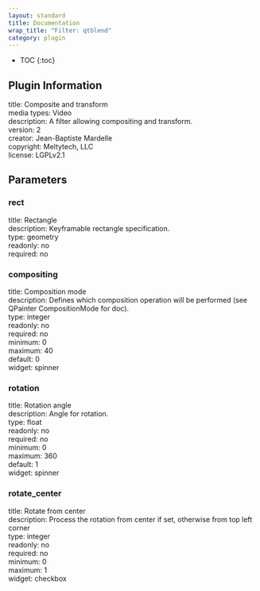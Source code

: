 ```yaml
---
layout: standard
title: Documentation
wrap_title: "Filter: qtblend"
category: plugin
---
```

* TOC
{:toc}

## Plugin Information

title: Composite and transform  
media types:
Video  
description: A filter allowing compositing and transform.  
version: 2  
creator: Jean-Baptiste Mardelle  
copyright: Meltytech, LLC  
license: LGPLv2.1  

## Parameters

### rect

title: Rectangle    
description:
Keyframable rectangle specification.  
type: geometry  
readonly: no  
required: no  

### compositing

title: Composition mode    
description:
Defines which composition operation will be performed (see QPainter CompositionMode for doc).  
type: integer  
readonly: no  
required: no  
minimum: 0  
maximum: 40  
default: 0  
widget: spinner  

### rotation

title: Rotation angle    
description:
Angle for rotation.  
type: float  
readonly: no  
required: no  
minimum: 0  
maximum: 360  
default: 1  
widget: spinner  

### rotate_center

title: Rotate from center    
description:
Process the rotation from center if set, otherwise from top left corner  
type: integer  
readonly: no  
required: no  
minimum: 0  
maximum: 1  
widget: checkbox  

